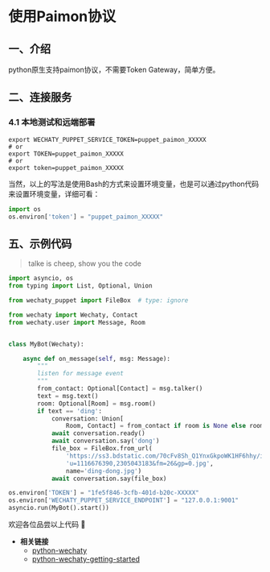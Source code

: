 # 使用Paimon协议

## 一、介绍

python原生支持paimon协议，不需要Token Gateway，简单方便。


## 二、连接服务

### 4.1 本地测试和远端部署


```shell
export WECHATY_PUPPET_SERVICE_TOKEN=puppet_paimon_XXXXX
# or
export TOKEN=puppet_paimon_XXXXX
# or
export token=puppet_paimon_XXXXX
```



当然，以上的写法是使用Bash的方式来设置环境变量，也是可以通过python代码来设置环境变量，详细可看：

```python
import os
os.environ['token'] = "puppet_paimon_XXXXX"
```

## 五、示例代码

> talke is cheep, show you the code

```python
import asyncio, os
from typing import List, Optional, Union

from wechaty_puppet import FileBox  # type: ignore

from wechaty import Wechaty, Contact
from wechaty.user import Message, Room


class MyBot(Wechaty):

    async def on_message(self, msg: Message):
        """
        listen for message event
        """
        from_contact: Optional[Contact] = msg.talker()
        text = msg.text()
        room: Optional[Room] = msg.room()
        if text == 'ding':
            conversation: Union[
                Room, Contact] = from_contact if room is None else room
            await conversation.ready()
            await conversation.say('dong')
            file_box = FileBox.from_url(
                'https://ss3.bdstatic.com/70cFv8Sh_Q1YnxGkpoWK1HF6hhy/it/'
                'u=1116676390,2305043183&fm=26&gp=0.jpg',
                name='ding-dong.jpg')
            await conversation.say(file_box)

os.environ['TOKEN'] = "1fe5f846-3cfb-401d-b20c-XXXXX"
os.environ['WECHATY_PUPPET_SERVICE_ENDPOINT'] = "127.0.0.1:9001"
asyncio.run(MyBot().start())
```

欢迎各位品尝以上代码 🥳 

* **相关链接**
  * [python-wechaty](https://github.com/wechaty/python-wechaty)
  * [python-wechaty-getting-started](https://github.com/wechaty/python-wechaty-getting-started)
